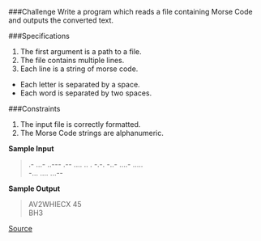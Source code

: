###Challenge
Write a program which reads a file containing Morse Code and outputs the converted text.

###Specifications
1. The first argument is a path to a file.
2. The file contains multiple lines.
3. Each line is a string of morse code.
 - Each letter is separated by a space.
 - Each word is separated by two spaces.

###Constraints
1. The input file is correctly formatted.
2. The Morse Code strings are alphanumeric.

**Sample Input**
>.- ...- ..--- .-- .... .. . -.-. -..-  ....- .....  
-... .... ...--

**Sample Output**
>AV2WHIECX 45  
BH3

[Source](https://www.codeeval.com/open_challenges/116/)